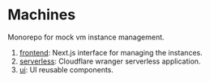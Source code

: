 # Machines

Monorepo for mock vm instance management.

1. [frontend](./apps/web): Next.js interface for managing the instances.
2. [serverless](./apps/serverless/): Cloudflare wranger serverless application.
3. [ui](./packages/ui/): UI reusable components.
